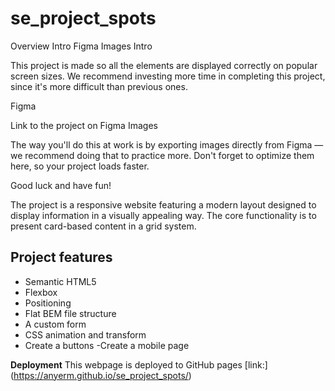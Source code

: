 # se_project_spots

Overview
Intro
Figma
Images
Intro

This project is made so all the elements are displayed correctly on popular screen sizes. We recommend investing more time in completing this project, since it's more difficult than previous ones.

Figma

Link to the project on Figma
Images

The way you'll do this at work is by exporting images directly from Figma — we recommend doing that to practice more. Don't forget to optimize them here, so your project loads faster.

Good luck and have fun!

The project is a responsive website featuring a modern layout designed to display information in a visually appealing way. The core functionality is to present card-based content in a grid system. 

## Project features

- Semantic HTML5
- Flexbox
- Positioning
- Flat BEM file structure
- A custom form
- CSS animation and transform
- Create a buttons 
-Create a mobile page

**Deployment**
This webpage is deployed to GitHub pages
[link:] (https://anyerm.github.io/se_project_spots/)

